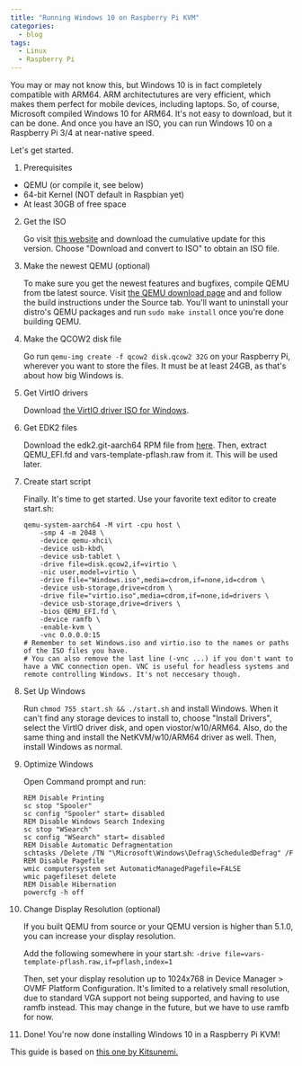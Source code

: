 ```yaml
---
title: "Running Windows 10 on Raspberry Pi KVM"
categories:
  - blog
tags:
  - Linux
  - Raspberry Pi
---
```

You may or may not know this, but Windows 10 is in fact completely compatible with ARM64.
ARM architectutures are very efficient, which makes them perfect for mobile devices, including laptops.
So, of course, Microsoft compiled Windows 10 for ARM64. It's not easy to download, but it can be done.
And once you have an ISO, you can run Windows 10 on a Raspberry Pi 3/4 at near-native speed.

Let's get started.

1. Prerequisites

- QEMU (or compile it, see below)
- 64-bit Kernel (NOT default in Raspbian yet)
- At least 30GB of free space

2. Get the ISO

    Go visit [this website](https://uupdump.ml/known.php?q=1909+arm64) and download the cumulative update for this version. Choose "Download and convert to ISO" to obtain an ISO file.

3. Make the newest QEMU (optional)

    To make sure you get the newest features and bugfixes, compile QEMU from tbe latest source. Visit [the QEMU download page](https://www.qemu.org/download/) and and follow the build instructions under the Source tab. You'll want to uninstall your distro's QEMU packages and run ```sudo make install``` once you're done building QEMU.
4. Make the QCOW2 disk file

    Go run ```qemu-img create -f qcow2 disk.qcow2 32G``` on your Raspberry Pi, wherever you want to store the files. It must be at least 24GB, as that's about how big Windows is.

5. Get VirtIO drivers

    Download [the VirtIO driver ISO for Windows](https://docs.fedoraproject.org/en-US/quick-docs/creating-windows-virtual-machines-using-virtio-drivers/index.html#virtio-win-direct-downloads).

6. Get EDK2 files

    Download the edk2.git-aarch64 RPM file from [here](https://www.kraxel.org/repos/jenkins/edk2/). Then, extract QEMU_EFI.fd and vars-template-pflash.raw from it. This will be used later.

7. Create start script

    Finally. It's time to get started.
    Use your favorite text editor to create start.sh: 

    ```
    qemu-system-aarch64 -M virt -cpu host \
        -smp 4 -m 2048 \
        -device qemu-xhci\
        -device usb-kbd\
        -device usb-tablet \
        -drive file=disk.qcow2,if=virtio \
        -nic user,model=virtio \
        -drive file="Windows.iso",media=cdrom,if=none,id=cdrom \
        -device usb-storage,drive=cdrom \
        -drive file="virtio.iso",media=cdrom,if=none,id=drivers \
        -device usb-storage,drive=drivers \
        -bios QEMU_EFI.fd \
        -device ramfb \
        -enable-kvm \
        -vnc 0.0.0.0:15
    # Remember to set Windows.iso and virtio.iso to the names or paths of the ISO files you have. 
    # You can also remove the last line (-vnc ...) if you don't want to have a VNC connection open. VNC is useful for headless systems and remote controlling Windows. It's not neccesary though.
    ```

8. Set Up Windows

    Run ```chmod 755 start.sh && ./start.sh``` and install Windows. 
    When it can't find any storage devices to install to, choose "Install Drivers", select the VirtIO driver disk, and open viostor/w10/ARM64. 
    Also, do the same thing and install the NetKVM/w10/ARM64 driver as well.
    Then, install Windows as normal.

9. Optimize Windows

    Open Command prompt and run:
    ```
    REM Disable Printing
    sc stop "Spooler"
    sc config "Spooler" start= disabled
    REM Disable Windows Search Indexing
    sc stop "WSearch"
    sc config "WSearch" start= disabled
    REM Disable Automatic Defragmentation
    schtasks /Delete /TN "\Microsoft\Windows\Defrag\ScheduledDefrag" /F
    REM Disable Pagefile
    wmic computersystem set AutomaticManagedPagefile=FALSE
    wmic pagefileset delete
    REM Disable Hibernation
    powercfg -h off
    ```

10. Change Display Resolution (optional)

    If you built QEMU from source or your QEMU version is higher than 5.1.0, you can increase your display resolution.

    Add the following somewhere in your start.sh:
    ```-drive file=vars-template-pflash.raw,if=pflash,index=1```

    Then, set your display resolution up to 1024x768 in Device Manager > OVMF Platform Configuration. It's limited to a relatively small resolution, due to standard VGA support not being supported, and having to use ramfb instead. This may change in the future, but we have to use ramfb for now.

11. Done!
    You're now done installing Windows 10 in a Raspberry Pi KVM!

This guide is based on [this one by Kitsunemi.](https://kitsunemimi.pw/notes/posts/running-windows-10-for-arm64-in-a-qemu-virtual-machine.html)
